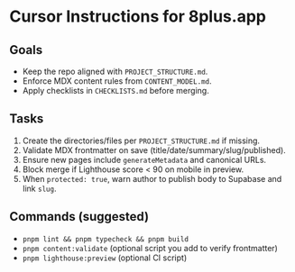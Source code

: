 # Cursor Instructions for 8plus.app

## Goals
- Keep the repo aligned with `PROJECT_STRUCTURE.md`.
- Enforce MDX content rules from `CONTENT_MODEL.md`.
- Apply checklists in `CHECKLISTS.md` before merging.

## Tasks
1. Create the directories/files per `PROJECT_STRUCTURE.md` if missing.
2. Validate MDX frontmatter on save (title/date/summary/slug/published).
3. Ensure new pages include `generateMetadata` and canonical URLs.
4. Block merge if Lighthouse score < 90 on mobile in preview.
5. When `protected: true`, warn author to publish body to Supabase and link `slug`.

## Commands (suggested)
- `pnpm lint && pnpm typecheck && pnpm build`
- `pnpm content:validate` (optional script you add to verify frontmatter)
- `pnpm lighthouse:preview` (optional CI script)
